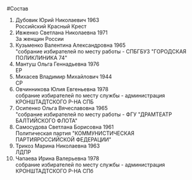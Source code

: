 #Состав
1. Дубовик Юрий Николаевич 1963   
    Российский Красный Крест
2. Ивженко Светлана Николаевна 1971   
    За женщин России
3. Кузьменко Валентина Александровна 1965   
    "собрание избирателей по месту работы - СПБГБУЗ "ГОРОДСКАЯ ПОЛИКЛИНИКА 74"
4. Мантуш Ольга Геннадьевна 1976   
    ЕР
5. Михасев Владимир Михайлович 1944   
    СР
6. Овчинникова Юлия Евгеньевна 1978   
    собрание избирателей по месту службы - администрация КРОНШТАДТСКОГО Р-НА СПБ
7. Осипенко Ольга Вячеславовна 1965   
    "собрание избирателей по месту работы - ФГУ "ДРАМТЕАТР БАЛТИЙСКОГО ФЛОТА"
8. Самосудова Светлана Борисовна 1961   
    Политическая партия "КОММУНИСТИЧЕСКАЯ ПАРТИЯРОССИЙСКОЙ ФЕДЕРАЦИИ"
9. Трикоз Марина Николаевна 1963   
    ЛДПР
10. Чапаева Ирина Валерьевна 1978   
    собрание избирателей по месту службы - администрация КРОНШТАДТСКОГО Р-НА СПб

